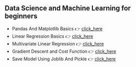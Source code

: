 ## Data Science and Machine Learning for beginners
* Pandas And Matplotlib Basics  👉 [click_here](https://github.com/Prakhar-Mangal/Data-Science-and-Machine-Learning/blob/master/%231pandas_and_matplotlib_basics.ipynb)
* Linear Regression Basics  👉 [click_here](https://github.com/Prakhar-Mangal/Data-Science-and-Machine-Learning/blob/master/%232linear%20regression.ipynb)
* Multivariate Linear Regression 👉 [click_here](https://github.com/Prakhar-Mangal/Data-Science-and-Machine-Learning/blob/master/%233multivariate_linear_regression.ipynb)
* Gradient Descent and Cost Function 👉 [click_here](https://github.com/Prakhar-Mangal/Data-Science-and-Machine-Learning/blob/master/%234_gradient_descent.ipynb)
* Save Model Using Joblib And Pickle  👉 [click_here](https://github.com/Prakhar-Mangal/Data-Science-and-Machine-Learning/blob/master/%234_Saving_Model.ipynb)



